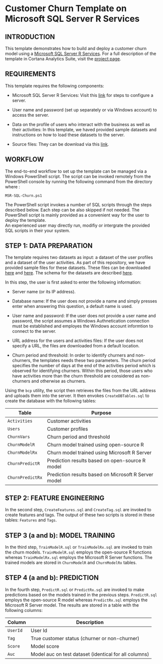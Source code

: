 # Customer Churn Template on Microsoft SQL Server R Services

INTRODUCTION
------------

This template demonstrates how to build and deploy a customer churn model using a [Microsoft SQL Server R Services](https://msdn.microsoft.com/en-us/library/mt604845.aspx). For a full description of the template in Cortana Analytics Suite, visit the [project page](http://gallery.cortanaanalytics.com/Collection/Retail-Customer-Churn-Prediction-Template-1).


REQUIREMENTS
------------

This template requires the following components:

 * Microsoft SQL Server R Services: Visit this [link](https://msdn.microsoft.com/en-us/library/mt604885.aspx) for steps to configure a server.
 
 * User name and password (set up separately or via Windows account) to access the server.
 
 * Data on the profile of users who interact with the business as well as their activities: In this template, we haved provided sample datasets and instructions on how to load these datasets to the server.
 
 * Source files: They can be download via this [link](https://github.com/Azure/Azure-MachineLearning-DataScience-Private/tree/master/Misc/SQL_RRE_Templates/Churn).
 
 
WORKFLOW
-------------------

The end-to-end workflow to set up the template can be managed via a Windows PowerShell script. The script can be invoked remotely from the PowerShell console by running the following command from the directory where :

	MSR-SQL-Churn.ps1

The PowerShell script invokes a number of SQL scripts through the steps described below. Each step can be also skipped if not needed. The PowerShell script is mainly provided as a convenient way for the user to deploy the template.   
An experienced user may directly run, modifiy or intergrate the provided SQL scripts in their your system.    

   
STEP 1: DATA PREPARATION
------------------------

The template requires two datasets as input: a dataset of the user profiles and a dataset of the user activities. As part of this repository, we have provided sample files for these datasets. 
These files can be downloaded [here](http://azuremlsamples.azureml.net/templatedata/RetailChurn_ActivityInfoData.csv) and [here](http://azuremlsamples.azureml.net/templatedata/RetailChurn_UserInfoData.csv).
The schema for the datasets are described [here](http://gallery.cortanaanalytics.com/Experiment/Retail-Churn-Template-Step-1-of-4-tagging-data-1).

In this step, the user is first asked to enter the following information:

 * Server name (or its IP address).
 
 * Database name: If the user does not provide a name and simply presses enter when answering this question, a default name is used. 
 
 * User name and password: If the user does not provide a user name and password, the script assumes a Windows Authnetication connection must be established and employes the Windows account informtion to connect to the server.     

 * URL address for the users and activities files: If the user does not specify a URL, the files are downloaded from a default location.

 * Churn period and threshold: In order to identify churners and non-churners, the templates needs these two parameters. The churn period specifies the number of days at the end of the activities period which is observed 
for identifying churners. Within this period, those users who have activities more than the churn threshold are considered as non-churners and otherwise as churners. 
 
Using the `bcp` utility, the script then retrieves the files from the URL address and uploads them into the server. It then envokes `CreateDBTables.sql` to create the database with the following tables: 
  
|            Table         |          Purpose             |
|------------------------------|-------------------------------|
| `Activities` | Customer activities   |
| `Users`             | Customer profiles               |
| `ChurnVars`           | Churn period and threshold|
| `ChurnModelR`           | Churn model trained using open-source R|
| `ChurnModelRx`           | Churn model trained using Microsoft R Server|
| `ChurnPredictR`           | Prediction results based on open-source R model|
| `ChurnPredictRx`           | Prediction results based on Microsoft R Server model|

STEP 2: FEATURE ENGINEERING
---------------------------

In the second step, `CreateFeatures.sql` and `CreateTag.sql` are invoked to create features and tags. The output of these two scripts is stored in these tables: `Features` and `Tags`.

STEP 3 (a and b): MODEL TRAINING
------------------------------

In the third step, `TrainModelR.sql` or `TrainModelRx.sql` are invoked to train the churn models. `TrainModelR.sql` employs the open-source R functions whereas `TrainModelRx.sql` employs the Microsoft R Server functions. 
The trained models are stored in `ChurnModelR` and `ChurnModelRx` tables.

STEP 4 (a and b): PREDICTION
----------------------------------

In the fourth step, `PredictR.sql` or `PredictRx.sql` are invoked to make predictions based on the models trained in the previous steps. `PredictR.sql` employs the open-source R model whereas `PredictRx.sql` employs the Microsoft R Server model. 
The results are stored in a table with the following columns:

|            Column          |          Description            |
|------------------------------|-------------------------------|
| `UserId` | User Id    |
| `Tag`              | True customer status (churner or non-churner)               |
| `Score`          | Model score |
| `Auc`          | Model auc on test dataset (identical for all columns) |